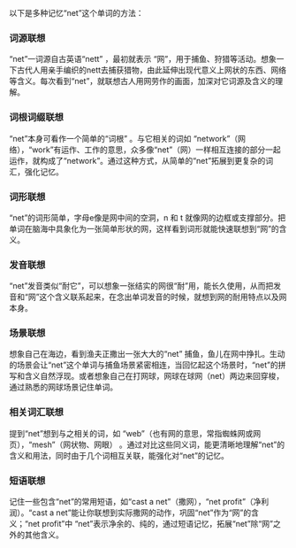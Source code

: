 以下是多种记忆“net”这个单词的方法：

### 词源联想
“net”一词源自古英语“nett” ，最初就表示 “网”，用于捕鱼、狩猎等活动。想象一下古代人用亲手编织的nett去捕获猎物，由此延伸出现代意义上网状的东西、网络等含义。每次看到“net”，就联想古人用网劳作的画面，加深对它词源及含义的理解。

### 词根词缀联想
“net”本身可看作一个简单的“词根” 。与它相关的词如 “network”（网络），“work”有运作、工作的意思，众多像“net”（网）一样相互连接的部分一起运作，就构成了“network”。通过这种方式，从简单的“net”拓展到更复杂的词汇，强化记忆。

### 词形联想
“net”的词形简单，字母e像是网中间的空洞，n 和 t 就像网的边框或支撑部分。把单词在脑海中具象化为一张简单形状的网，这样看到词形就能快速联想到“网”的含义。

### 发音联想
“net”发音类似“耐它”，可以想象一张结实的网很“耐”用，能长久使用，从而把发音和“网”这个含义联系起来，在念出单词发音的时候，就想到网的耐用特点以及网本身。

### 场景联想
想象自己在海边，看到渔夫正撒出一张大大的“net” 捕鱼，鱼儿在网中挣扎。生动的场景会让“net”这个单词与捕鱼场景紧密相连，当回忆起这个场景时，“net”的拼写和含义自然浮现。或者想象自己在打网球，网球在球网（net）两边来回穿梭，通过熟悉的网球场景记住单词。

### 相关词汇联想
提到“net”想到与之相关的词，如 “web”（也有网的意思，常指蜘蛛网或网页），“mesh”（网状物、网眼） 。通过对比这些同义词，能更清晰地理解“net”的含义和用法，同时由于几个词相互关联，能强化对“net”的记忆。

### 短语联想
记住一些包含“net”的常用短语，如“cast a net”（撒网），“net profit”（净利润）。“cast a net”能让你联想到实际撒网的动作，巩固“net”作为“网”的含义；“net profit”中 “net”表示净余的、纯的，通过短语记忆，拓展“net”除“网”之外的其他含义。 